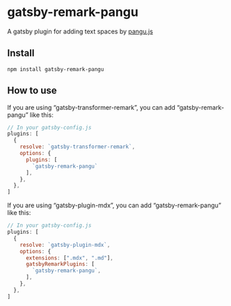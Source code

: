 # gatsby-remark-pangu
A gatsby plugin for adding text spaces by [pangu.js](https://github.com/vinta/pangu.js)

## Install
`npm install gatsby-remark-pangu`

## How to use
If you are using “gatsby-transformer-remark”, you can add “gatsby-remark-pangu” like this:
```javascript
// In your gatsby-config.js
plugins: [
  {
    resolve: `gatsby-transformer-remark`,
    options: {
      plugins: [
        `gatsby-remark-pangu`
      ],
    },
  },
]
```

If you are using “gatsby-plugin-mdx”, you can add “gatsby-remark-pangu” like this:
```javascript
// In your gatsby-config.js
plugins: [
  {
    resolve: `gatsby-plugin-mdx`,
    options: {
      extensions: [".mdx", ".md"],
      gatsbyRemarkPlugins: [
        `gatsby-remark-pangu`,
      ],
    },
  },
]
```
